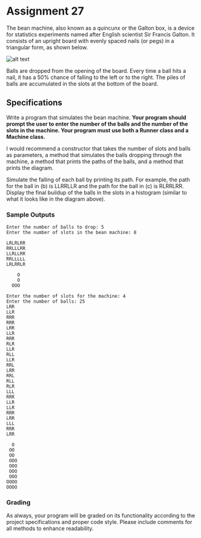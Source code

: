 # Assignment 27

The bean machine, also known as a quincunx or the Galton box, is a device for statistics experiments named after English scientist Sir Francis Galton. It consists of an upright board with evenly spaced nails (or pegs) in a triangular form, as shown below.

![alt text](http://i.imgur.com/FXY6XHr.png "Bean Machine")

Balls are dropped from the opening of the board. Every time a ball hits a nail, it has a 50% chance of falling to the left or to the right. The piles of balls are accumulated in the slots at the bottom of the board.

## Specifications

Write a program that simulates the bean machine. **Your program should prompt the user to enter the number of the balls and the number of the slots in the machine. Your program must use both a Runner class and a Machine class.**

I would recommend a constructor that takes the number of slots and balls as parameters, a method that simulates the balls dropping through the machine, a method that prints the paths of the balls, and a method that prints the diagram.

Simulate the falling of each ball by printing its path. For example, the path for the ball in (b) is LLRRLLR and the path for the ball in (c) is RLRRLRR. Display the final buildup of the balls in the slots in a histogram (similar to what it looks like in the diagram above).

### Sample Outputs

```
Enter the number of balls to drop: 5
Enter the number of slots in the bean machine: 8

LRLRLRR
RRLLLRR
LLRLLRR
RRLLLLL
LRLRRLR

    O
    O
  OOO
```

```
Enter the number of slots for the machine: 4
Enter the number of balls: 25
LRR
LLR
RRR
RRR
LRR
LLR
RRR
RLR
LLR
RLL
LLR
RRL
LRR
RRL
RLL
RLR
LLL
RRR
LLR
LLR
RRR
LRR
LLL
RRR
LRR

  O
 OO
 OO
 OOO
 OOO
 OOO
 OOO
OOOO
OOOO
```

### Grading

As always, your program will be graded on its functionality according to the project specifications and proper code style. Please include comments for all methods to enhance readability.

